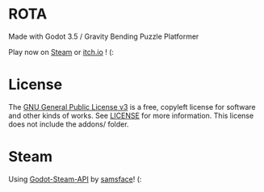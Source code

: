 # ROTA
Made with Godot 3.5 / Gravity Bending Puzzle Platformer 

Play now on [Steam](https://store.steampowered.com/app/1993830/ROTA/) or [itch.io](https://harmonyhoney.itch.io/rota) ! (:

# License
The [GNU General Public License v3](https://www.gnu.org/licenses/gpl-3.0.en.html) is a free, copyleft license for software and other kinds of works. See [LICENSE](LICENSE) for more information. This license does not include the addons/ folder.

# Steam
Using [Godot-Steam-API](https://github.com/samsface/godot-steam-api) by [samsface](https://github.com/samsface/)! (:
